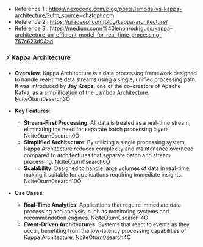 * Reference 1 : https://nexocode.com/blog/posts/lambda-vs-kappa-architecture/?utm_source=chatgpt.com
* Reference 2 : https://pradeepl.com/blog/kappa-architecture/
* Reference 3 : https://medium.com/%40lenonrodrigues/kappa-architecture-an-efficient-model-for-real-time-processing-767c623d04ad


### ⚡ **Kappa Architecture**

- **Overview**: Kappa Architecture is a data processing framework designed to handle real-time data streams using a single, unified processing path. It was introduced by **Jay Kreps**, one of the co-creators of Apache Kafka, as a simplification of the Lambda Architecture. citeturn0search3

- **Key Features**:
  - **Stream-First Processing**: All data is treated as a real-time stream, eliminating the need for separate batch processing layers. citeturn0search0
  - **Simplified Architecture**: By utilizing a single processing system, Kappa Architecture reduces complexity and maintenance overhead compared to architectures that separate batch and stream processing. citeturn0search6
  - **Scalability**: Designed to handle large volumes of data in real-time, making it suitable for applications requiring immediate insights. citeturn0search10

- **Use Cases**:
  - **Real-Time Analytics**: Applications that require immediate data processing and analysis, such as monitoring systems and recommendation engines. citeturn0search14
  - **Event-Driven Architectures**: Systems that react to events as they occur, benefiting from the low-latency processing capabilities of Kappa Architecture. citeturn0search4

